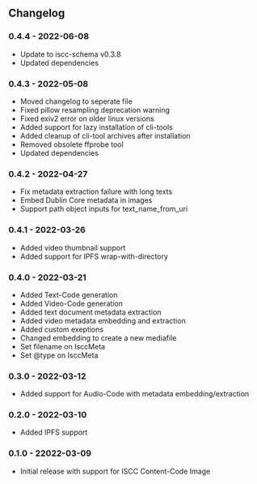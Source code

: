## Changelog

### 0.4.4 - 2022-06-08
- Update to iscc-schema v0.3.8
- Updated dependencies

### 0.4.3 - 2022-05-08
- Moved changelog to seperate file
- Fixed pillow resampling deprecation warning
- Fixed exiv2 error on older linux versions
- Added support for lazy installation of cli-tools
- Added cleanup of cli-tool archives after installation
- Removed obsolete ffprobe tool
- Updated dependencies

### 0.4.2 - 2022-04-27
- Fix metadata extraction failure with long texts
- Embed Dublin Core metadata in images
- Support path object inputs for text_name_from_uri

### 0.4.1 - 2022-03-26
- Added video thumbnail support
- Added support for IPFS wrap-with-directory

### 0.4.0 - 2022-03-21
- Added Text-Code generation
- Added Video-Code generation
- Added text document metadata extraction
- Added video metadata embedding and extraction
- Added custom exeptions
- Changed embedding to create a new mediafile
- Set filename on IsccMeta
- Set @type on IsccMeta

### 0.3.0 - 2022-03-12
- Added support for Audio-Code with metadata embedding/extraction

### 0.2.0 - 2022-03-10
- Added IPFS support

### 0.1.0 - 22022-03-09
- Initial release with support for ISCC Content-Code Image
